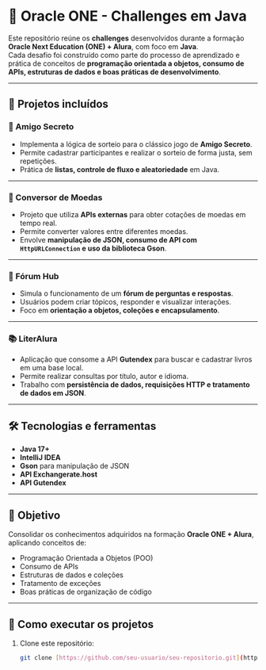 # 🚀 Oracle ONE - Challenges em Java

Este repositório reúne os **challenges** desenvolvidos durante a formação **Oracle Next Education (ONE) + Alura**, com foco em **Java**.  
Cada desafio foi construído como parte do processo de aprendizado e prática de conceitos de **programação orientada a objetos, consumo de APIs, estruturas de dados e boas práticas de desenvolvimento**.  

---

## 📂 Projetos incluídos

### 🎁 Amigo Secreto
- Implementa a lógica de sorteio para o clássico jogo de **Amigo Secreto**.  
- Permite cadastrar participantes e realizar o sorteio de forma justa, sem repetições.  
- Prática de **listas, controle de fluxo e aleatoriedade** em Java.

---

### 💱 Conversor de Moedas
- Projeto que utiliza **APIs externas** para obter cotações de moedas em tempo real.  
- Permite converter valores entre diferentes moedas.  
- Envolve **manipulação de JSON, consumo de API com `HttpURLConnection` e uso da biblioteca Gson**.

---

### 💬 Fórum Hub
- Simula o funcionamento de um **fórum de perguntas e respostas**.  
- Usuários podem criar tópicos, responder e visualizar interações.  
- Foco em **orientação a objetos, coleções e encapsulamento**.

---

### 📚 LiterAlura
- Aplicação que consome a API **Gutendex** para buscar e cadastrar livros em uma base local.  
- Permite realizar consultas por título, autor e idioma.  
- Trabalho com **persistência de dados, requisições HTTP e tratamento de dados em JSON**.

---

## 🛠️ Tecnologias e ferramentas
- **Java 17+**  
- **IntelliJ IDEA**  
- **Gson** para manipulação de JSON  
- **API Exchangerate.host** 
- **API Gutendex**

---

## 🎯 Objetivo
Consolidar os conhecimentos adquiridos na formação **Oracle ONE + Alura**, aplicando conceitos de:
- Programação Orientada a Objetos (POO)  
- Consumo de APIs  
- Estruturas de dados e coleções  
- Tratamento de exceções  
- Boas práticas de organização de código  

---

## 📌 Como executar os projetos
1. Clone este repositório:  
   ```bash
   git clone [https://github.com/seu-usuario/seu-repositorio.git](https://github.com/itsrerodrigs/ONE-challenges/)

